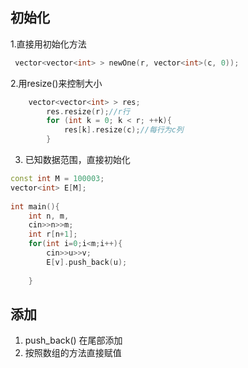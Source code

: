 ## 初始化
1.直接用初始化方法
```c++
 vector<vector<int> > newOne(r, vector<int>(c, 0));
```
2.用resize()来控制大小
```c++
    vector<vector<int> > res;
        res.resize(r);//r行
        for (int k = 0; k < r; ++k){
            res[k].resize(c);//每行为c列
        }
```
3. 已知数据范围，直接初始化
```c++
const int M = 100003;
vector<int> E[M];
 
int main(){
    int n, m, 
    cin>>n>>m;
    int r[n+1];
    for(int i=0;i<m;i++){
        cin>>u>>v;
        E[v].push_back(u);
        
    }
```
## 添加
1. push_back()
在尾部添加
2. 按照数组的方法直接赋值
